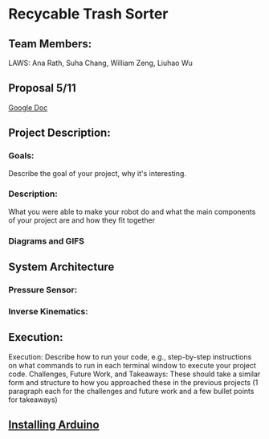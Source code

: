# Recycable Trash Sorter
## Team Members:
LAWS: Ana Rath, Suha Chang, William Zeng, Liuhao Wu

## Proposal 5/11
[Google Doc](https://docs.google.com/document/d/1U5GDX519xxsTQEZ-CdnZdTD-etKLyl8Cw83zIqQJ3U4/edit?usp=sharing) 

## Project Description:
### Goals:
Describe the goal of your project, why it's interesting.
### Description:
What you were able to make your robot do and what the main components of your project are and how they fit together
### Diagrams and GIFS

## System Architecture
### Pressure Sensor:
### Inverse Kinematics:

## Execution:
Execution: Describe how to run your code, e.g., step-by-step instructions on what commands to run in each terminal window to execute your project code.
Challenges, Future Work, and Takeaways: These should take a similar form and structure to how you approached these in the previous projects (1 paragraph each for the challenges and future work and a few bullet points for takeaways)

## [Installing Arduino](https://emanual.robotis.com/docs/en/parts/controller/opencr10/#install-on-linux)
